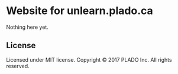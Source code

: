 # Website for unlearn.plado.ca

Nothing here yet.

## License

Licensed under MIT license.
Copyright &copy; 2017 PLADO Inc. All rights reserved.